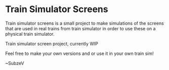 # Train Simulator Screens
Train simulator screens is a small project to make simulations of the screens that are used in real trains from train simulator in order to use these on a physical train simulator.

Train simulator screen project, currently WIP

Feel free to make your own versions and or use it in your own train sim!

~SubzeV
